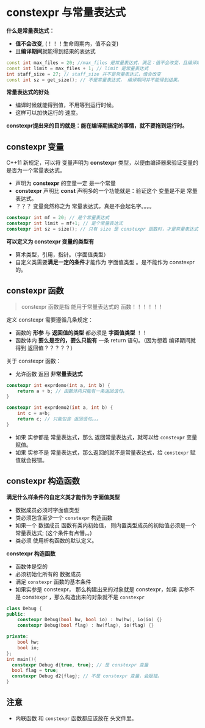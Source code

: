 # constexpr 与常量表达式

**什么是常量表达式：**

* **值不会改变**, (！！！生命周期内，值不会变)
* 且**编译期间**就能得到结果的表达式

```c++
const int max_files = 20; //max_files 是常量表达式，满足：值不会改变，且编译期间就能得到结果
const int limit = max_files + 1; // limit 是常量表达式
int staff_size = 27; // staff_size 并不是常量表达式，值会改变
const int sz = get_size(); // 不是常量表达式， 编译期间并不能得到结果。
```



**常量表达式的好处**

* 编译时候就能得到值，不用等到运行时候。
* 这样可以加快运行的 速度。



**constexpr提出来的目的就是：能在编译期搞定的事情，就不要拖到运行时。**



## constexpr 变量

C++11 新规定，可以将 变量声明为 **constexpr** 类型，以便由编译器来验证变量的是否为一个常量表达式。

* 声明为 **constexpr** 的变量一定 是一个常量
* **constexpr** 声明比 **const** 声明多的一个功能就是：验证这个 变量是不是 常量表达式。
* ？？？ 变量竟然称之为 常量表达式，真是不会起名字。。。。



```c++
constexpr int mf = 20; // 是个常量表达式
constexpr int limit = mf+1; // 是个常量表达式
constexpr int sz = size(); // 只有 size 是 constexpr 函数时，才是常量表达式
```



**可以定义为 constexpr 变量的类型有**

* 算术类型，引用，指针。（字面值类型）
* 自定义类需要**满足一定的条件**才能作为 字面值类型 。是不能作为 constexpr 的。



## constexpr 函数

> constexpr 函数是指 能用于常量表达式的 函数！！！！！！

定义 constexpr 需要遵循几条规定：

* 函数的 **形参** 与 **返回值的类型** 都必须是 **字面值类型** ！！
* 函数体内  **要么是空的，要么只能有** 一条 return 语句。（因为想着 编译期间就得到 返回值？？？？？）



关于 constexpr 函数：

* 允许函数 返回 **非常量表达式**



```c++
constexpr int exprdemo(int a, int b) {
    return a + b; // 函数体内只能有一条返回语句。
}

constexpr int exprdemo2(int a, int b) {
    int c = a+b;
    return c; // 只能包含 返回语句。。。
}
```

* 如果 实参都是 常量表达式，那么 返回常量表达式，就可以给 `constexpr` 变量赋值。
* 如果 实参不是 常量表达式，那么返回的就不是常量表达式，给 `constexpr` 赋值就会报错。



## constexpr 构造函数

**满足什么样条件的自定义类才能作为 字面值类型**

* 数据成员必须时字面值类型
* 类必须包含至少一个 `constexpr` 构造函数
* 如果一个 数据成员 函数有类内初始值， 则内置类型成员的初始值必须是一个常量表达式; (这个条件有点懵。。)
* 类必须 使用析构函数的默认定义。



**constexpr 构造函数**

* 函数体是空的
* 必须初始化所有的 数据成员
* 满足 `constexpr` 函数的基本条件
* 如果实参是 constexpr， 那么构建出来的对象就是 constexpr，如果 实参不是 constexpr ，那么构造出来的对象就不是 `constexpr`

```c++
class Debug {
public:
    constexpr Debug(bool hw, bool io) : hw(hw), io(io) {}
    constexpr Debug(bool flag) : hw(flag), io(flag) {}

private:
    bool hw;
    bool io;
};
int main(){
  constexpr Debug d{true, true}; // 是 constexpr 变量
  bool flag = true;
  constexpr Debug d2{flag}; // 不是 constexpr 变量，会报错。
}
```





## 注意

* 内联函数 和 `constexpr` 函数都应该放在 头文件里。